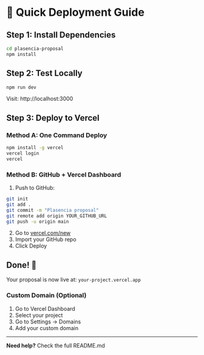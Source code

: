 # 🚀 Quick Deployment Guide

## Step 1: Install Dependencies
```bash
cd plasencia-proposal
npm install
```

## Step 2: Test Locally
```bash
npm run dev
```
Visit: http://localhost:3000

## Step 3: Deploy to Vercel

### Method A: One Command Deploy
```bash
npm install -g vercel
vercel login
vercel
```

### Method B: GitHub + Vercel Dashboard
1. Push to GitHub:
```bash
git init
git add .
git commit -m "Plasencia proposal"
git remote add origin YOUR_GITHUB_URL
git push -u origin main
```

2. Go to [vercel.com/new](https://vercel.com/new)
3. Import your GitHub repo
4. Click Deploy

## Done! 🎉

Your proposal is now live at: `your-project.vercel.app`

### Custom Domain (Optional)
1. Go to Vercel Dashboard
2. Select your project
3. Go to Settings → Domains
4. Add your custom domain

---

**Need help?** Check the full README.md
